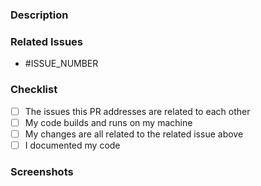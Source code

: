 <!--- IMPORTANT: Fill out all required fields. Otherwise we might close this PR temporarily -->

<!--- IMPORTANT: If this PR addresses multiple unrelated issues, it will be closed until separated. -->

### Description

<!--- REQUIRED: Describe what changed in detail -->

### Related Issues

<!--- REQUIRED: Tag all related issues (e.g. * #123) -->
<!--- If this PR resolves a bug, please specify (e.g. * fix #123) -->
<!--- If this PR implements a new feature, please specify (e.g. * resolve #123) -->
<!--- If this PR addresses multiple issues, these issues must be related to one other -->

* #ISSUE_NUMBER

### Checklist

<!--- Add things that are not yet implemented above -->

- [ ] The issues this PR addresses are related to each other
- [ ] My code builds and runs on my machine
- [ ] My changes are all related to the related issue above
- [ ] I documented my code

### Screenshots

<!--- REQUIRED: if issue is UI related -->

<!--- IMPORTANT: Fill out all required fields. Otherwise we might close this PR temporarily -->
